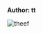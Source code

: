 <b>Author: tt</b><br>

![theef](https://github.com/yuankong666/Ultimate-RAT-Collection/assets/128066597/37c20b01-6151-4d4f-8628-afac76154de5)
